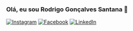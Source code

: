 ### Olá, eu sou Rodrigo Gonçalves Santana 👋

[![Instagram](https://img.shields.io/badge/-Instagram-ff69b4?style=flat&logo=Instagram&logoColor=white&link=https://www.instagram.com/rodrigo.gsantana)](https://www.instagram.com/rodrigo.gsantana)
[![Facebook](https://img.shields.io/badge/-Facebook-ff69b4?style=flat&logo=Facebook&logoColor=white&link=https://www.facebook.com/rodrigo.goncalves.75641)](https://www.facebook.com/rodrigo.goncalves.75641)
[![LinkedIn](https://img.shields.io/badge/-LinkedIn-blue?style=flat&logo=LinkedIn&logoColor=white&link=https://www.linkedin.com/in/rodrigo-gon%C3%A7alves-santana)](https://www.linkedin.com/in/rodrigo-gon%C3%A7alves-santana/)
